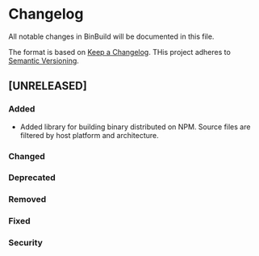 <!-- markdownlint-disable MD024 -->

# Changelog

All notable changes in BinBuild will be documented in this file.

The format is based on [Keep a Changelog](https://keepachangelog.com/en/1.1.0/).
THis project adheres to [Semantic Versioning](https://semver.org/spec/v2.0.0.html).

## [UNRELEASED]

### Added

- Added library for building binary distributed on NPM.
  Source files are filtered by host platform and architecture.

### Changed

### Deprecated

### Removed

### Fixed

### Security
